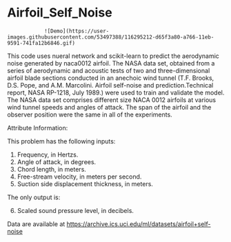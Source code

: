 # Airfoil_Self_Noise
                ![Demo](https://user-images.githubusercontent.com/53497388/116295212-d65f3a80-a766-11eb-9591-741fa12b6846.gif)


This code uses nueral network and scikit-learn to predict the aerodynamic noise generated by naca0012 airfoil. The NASA data set, obtained from a series of aerodynamic and acoustic tests of two and three-dimensional airfoil blade sections conducted in an anechoic wind tunnel (T.F. Brooks, D.S. Pope, and A.M. Marcolini. Airfoil self-noise and prediction.Technical report, NASA RP-1218, July 1989.) were used to train and validate the model.
The NASA data set comprises different size NACA 0012 airfoils at various wind tunnel speeds and angles of attack. The span of the airfoil and the observer position were the same in all of the experiments.


Attribute Information:



This problem has the following inputs: 
1. Frequency, in Hertzs. 
2. Angle of attack, in degrees. 
3. Chord length, in meters. 
4. Free-stream velocity, in meters per second. 
5. Suction side displacement thickness, in meters. 

The only output is: 

6. Scaled sound pressure level, in decibels. 

Data are available at https://archive.ics.uci.edu/ml/datasets/airfoil+self-noise

 
